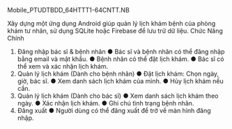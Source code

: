 Mobile_PTUDTBDD_64HTTT1-64CNTT.NB

Xây dựng một ứng dụng Android giúp quản lý lịch khám bệnh của phòng khám tư nhân, sử 
dụng SQLite hoặc  Firebase để lưu trữ dữ liệu. 
Chức Năng Chính 
1. Đăng nhập bác sĩ & bệnh nhân 
● Bác sĩ và bệnh nhân có thể đăng nhập bằng email và mật khẩu. 
● Bệnh nhân có thể đặt lịch khám. 
● Bác sĩ có thể xem và xác nhận lịch khám. 
2. Quản lý lịch khám (Dành cho bệnh nhân) 
● Đặt lịch khám: Chọn ngày, giờ, bác sĩ. 
● Xem danh sách lịch khám của mình. 
● Hủy lịch khám nếu cần. 
3. Quản lý lịch khám (Dành cho bác sĩ) 
● Xem danh sách lịch khám theo ngày. 
● Xác nhận lịch khám. 
● Ghi chú tình trạng bệnh nhân. 
4. Đăng xuất 
● Người dùng có thể đăng xuất để trở về màn hình đăng nhập.
